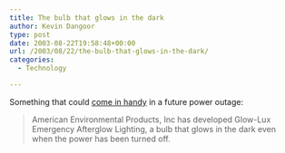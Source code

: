 ```yaml
---
title: The bulb that glows in the dark
author: Kevin Dangoor
type: post
date: 2003-08-22T19:58:48+00:00
url: /2003/08/22/the-bulb-that-glows-in-the-dark/
categories:
  - Technology

---
```

Something that could [come in handy][1] in a future power outage:

> American Environmental Products, Inc has developed Glow-Lux Emergency Afterglow Lighting, a bulb that glows in the dark even when the power has been turned off.

 [1]: http://www.e4engineering.com/item.asp?id=49646&type=Product%20Notes&ch=e4_home "e4engineering.com - Engineering news, engineering information and engineering jobs for engineering professionals"